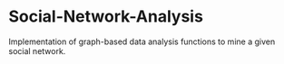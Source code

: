 # Social-Network-Analysis
Implementation of  graph-based data analysis functions to mine a given social network.
